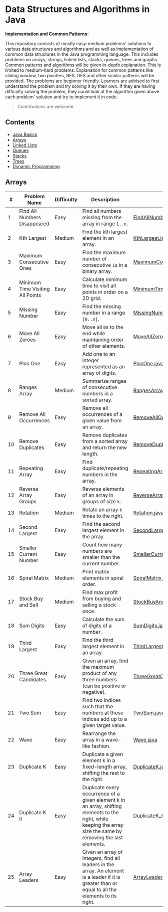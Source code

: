 # Data Structures and Algorithms in Java

 __Implementation and Common Patterns:__
 
This repository consists of mostly easy-medium problems' solutions to various data structures and algorithms and as well as implementation of common data structures in the Java programming language. This includes problems on arrays, strings, linked lists, stacks, queues, trees and graphs. Common patterns and algorithms will be given in-depth explanation. This is limited to medium-hard problems. Explanation for common patterns like sliding window, two pointers, BFS, DFS and other similar patterns will be provided.
The problems are beginner friendly. Learners are advised to first understand the problem and try solving it by their own. If they are having difficulty solving the problem, they could look at the algorithm given above each problem' solution and try to implement it in code.

> Contributions are welcome.

## Contents
- [Java Basics](#java-basics)
- [Arrays](#arrays)
- [Linked Lists](#linked-lists)
- [Queues](#queues)
- [Stacks](#stacks)
- [Trees](#Trees)
- [Dynamic Programming](#dynamic-programming)

## Arrays

| #  | Problem Name                  | Difficulty | Description                                                                 | Link |
|----|-------------------------------|------------|-----------------------------------------------------------------------------|-----------|
| 1  | Find All Numbers Disappeared  | Easy       | Find all numbers missing from the array in range `1..n`.                    | [FindAllNumbersDisappeared.java](./Arrays/FindAllNumbersDisappeared.java) |
| 2  | Kth Largest                   | Medium     | Find the `k`th largest element in an array.                                 | [KthLargest.java](./Arrays/KthLargest.java) |
| 3  | Maximum Consecutive Ones      | Easy       | Find the maximum number of consecutive `1`s in a binary array.              | [MaximumConsecutiveOnes.java](./Arrays/MaximumConsecutiveOnes.java) |
| 4  | Minimum Time Visiting All Points | Easy    | Calculate minimum time to visit all points in order on a 2D grid.           | [MinimumTimeVisitingAllPoints.java](./Arrays/MinimumTimeVisitingAllPoints.java) |
| 5  | Missing Number                | Easy       | Find the missing number in a range `[0..n]`.                                | [MissingNumber.java](./Arrays/MissingNumber.java) |
| 6  | Move All Zeroes               | Easy       | Move all `0`s to the end while maintaining order of other elements.         | [MoveAllZeroes.java](./Arrays/MoveAllZeroes.java) |
| 7  | Plus One                      | Easy       | Add one to an integer represented as an array of digits.                    | [PlusOne.java](./Arrays/PlusOne.java) |
| 8  | Ranges Array                  | Medium     | Summarize ranges of consecutive numbers in a sorted array.                  | [RangesArray.java](./Arrays/RangesArray.java) |
| 9  | Remove All Occurrences        | Easy       | Remove all occurrences of a given value from an array.                      | [RemoveAllOccurances.java](./Arrays/RemoveAllOccurances.java) |
| 10 | Remove Duplicates             | Easy       | Remove duplicates from a sorted array and return the new length.            | [RemoveDuplicates.java](./Arrays/RemoveDuplicates.java) |
| 11 | Repeating Array               | Easy       | Find duplicate/repeating numbers in the array.                              | [RepeatingArray.java](./Arrays/RepeatingArray.java) |
| 12 | Reverse Array Groups          | Easy       | Reverse elements of an array in groups of size `k`.                         | [ReverseArrayGroups.java](./Arrays/ReverseArrayGroups.java) |
| 13 | Rotation                      | Medium     | Rotate an array `k` times to the right.                                     | [Rotation.java](./Arrays/Rotation.java) |
| 14 | Second Largest                | Easy       | Find the second largest element in the array.                               | [SecondLargest.java](./Arrays/SecondLargest.java) |
| 15 | Smaller Current Number        | Easy       | Count how many numbers are smaller than the current number.                 | [SmallerCurrentNumber.java](./Arrays/SmallerCurrentNumber.java) |
| 16 | Spiral Matrix                 | Medium     | Print matrix elements in spiral order.                                      | [SpiralMatrix.java](./Arrays/SpiralMatrix.java) |
| 17 | Stock Buy and Sell            | Medium     | Find max profit from buying and selling a stock once.                       | [StockBuyAndSell.java](./Arrays/StockBuyAndSell.java) |
| 18 | Sum Digits                    | Easy       | Calculate the sum of digits of a number.                                    | [SumDigits.java](./Arrays/SumDigits.java) |
| 19 | Third Largest                 | Easy       | Find the third largest element in an array.                                 | [ThirdLargest.java](./Arrays/ThirdLargest.java) |
| 20 | Three Great Candidates        | Easy       |Given an array, find the maximum product of any three numbers (can be positive or negative).            | [ThreeGreatCandidates.java](./Arrays/ThreeGreatCandidates.java) |
| 21 | Two Sum                 | Easy       | Find two indices such that the numbers at those indices add up to a given target value.                                 | [TwoSum.java](./Arrays/TwoSum.java) |
| 22 | Wave                 | Easy       | Rearrange the array in a wave-like fashion.                                 | [Wave.java](./Arrays/Wave.java) |
| 23 | Duplicate K | Easy | Duplicate a given element k in a fixed-length array,<br>shifting the rest to the right. | [DuplicateK.java](./Arrays/DuplicateK.java) |
| 24 | Duplicate K II | Easy | Duplicate every occurrence of a given element k in an array, shifting elements to the right, while keeping the array size the same by removing the last elements. | [DuplicateK_II.java](./Arrays/DuplicateK_II.java) |
| 25 | Array Leaders | Easy | Given an array of integers, find all leaders in the array. An element is a leader if it is greater than or equal to all the elements to its right. | [ArrayLeaders.java](./Arrays/ArrayLeaders.java) |

